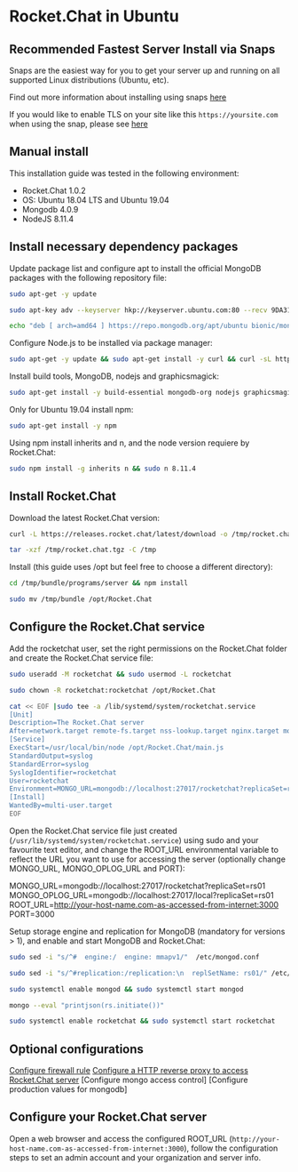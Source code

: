 # Rocket.Chat in Ubuntu

## Recommended Fastest Server Install via Snaps

Snaps are the easiest way for you to get your server up and running on all supported Linux distributions (Ubuntu, etc).

Find out more information about installing using snaps [here](snaps/)

If you would like to enable TLS on your site like this `https://yoursite.com` when using the snap, please see [here](snaps/autossl/)

## Manual install

This installation guide was tested in the following environment:

- Rocket.Chat 1.0.2
- OS: Ubuntu 18.04 LTS and Ubuntu 19.04
- Mongodb 4.0.9
- NodeJS 8.11.4

## Install necessary dependency packages

Update package list and configure apt to install the official MongoDB packages with the following repository file:

```bash
sudo apt-get -y update
```

```bash
sudo apt-key adv --keyserver hkp://keyserver.ubuntu.com:80 --recv 9DA31620334BD75D9DCB49F368818C72E52529D4
```

```bash
echo "deb [ arch=amd64 ] https://repo.mongodb.org/apt/ubuntu bionic/mongodb-org/4.0 multiverse" | sudo tee /etc/apt/sources.list.d/mongodb-org-4.0.list
```

Configure Node.js to be installed via package manager:

```bash
sudo apt-get -y update && sudo apt-get install -y curl && curl -sL https://deb.nodesource.com/setup_8.x | sudo bash -
```

Install build tools, MongoDB, nodejs and graphicsmagick:

```bash
sudo apt-get install -y build-essential mongodb-org nodejs graphicsmagick
```

Only for Ubuntu 19.04 install npm:

```bash
sudo apt-get install -y npm
```

Using npm install inherits and n, and the node version requiere by Rocket.Chat:

```bash
sudo npm install -g inherits n && sudo n 8.11.4
```

## Install Rocket.Chat

Download the latest Rocket.Chat version:

```bash
curl -L https://releases.rocket.chat/latest/download -o /tmp/rocket.chat.tgz
```

```bash
tar -xzf /tmp/rocket.chat.tgz -C /tmp
```

Install (this guide uses /opt but feel free to choose a different directory):

```bash
cd /tmp/bundle/programs/server && npm install
```

```bash
sudo mv /tmp/bundle /opt/Rocket.Chat
```

## Configure the Rocket.Chat service

Add the rocketchat user, set the right permissions on the Rocket.Chat folder and create the Rocket.Chat service file:

```bash
sudo useradd -M rocketchat && sudo usermod -L rocketchat
```

```bash
sudo chown -R rocketchat:rocketchat /opt/Rocket.Chat
```

```bash
cat << EOF |sudo tee -a /lib/systemd/system/rocketchat.service
[Unit]
Description=The Rocket.Chat server
After=network.target remote-fs.target nss-lookup.target nginx.target mongod.target
[Service]
ExecStart=/usr/local/bin/node /opt/Rocket.Chat/main.js
StandardOutput=syslog
StandardError=syslog
SyslogIdentifier=rocketchat
User=rocketchat
Environment=MONGO_URL=mongodb://localhost:27017/rocketchat?replicaSet=rs01 MONGO_OPLOG_URL=mongodb://localhost:27017/local?replicaSet=rs01 ROOT_URL=http://localhost:3000/ PORT=3000
[Install]
WantedBy=multi-user.target
EOF
```

Open the Rocket.Chat service file just created (`/usr/lib/systemd/system/rocketchat.service`) using sudo and your favourite text editor, and change the ROOT_URL environmental variable to reflect the URL you want to use for accessing the server (optionally change MONGO_URL, MONGO_OPLOG_URL and PORT):

MONGO_URL=mongodb://localhost:27017/rocketchat?replicaSet=rs01
MONGO_OPLOG_URL=mongodb://localhost:27017/local?replicaSet=rs01
ROOT_URL=http://your-host-name.com-as-accessed-from-internet:3000
PORT=3000

Setup storage engine and replication for MongoDB (mandatory for versions > 1), and enable and start MongoDB and Rocket.Chat:

```bash
sudo sed -i "s/^#  engine:/  engine: mmapv1/"  /etc/mongod.conf
```

```bash
sudo sed -i "s/^#replication:/replication:\n  replSetName: rs01/" /etc/mongod.conf
```

```bash
sudo systemctl enable mongod && sudo systemctl start mongod
```

```bash
mongo --eval "printjson(rs.initiate())"
```

```bash
sudo systemctl enable rocketchat && sudo systemctl start rocketchat
```

## Optional configurations

[Configure firewall rule](../optional-configurations)
[Configure a HTTP reverse proxy to access Rocket.Chat server](../configuring-ssl-reverse-proxy/)
[Configure mongo access control]
[Configure production values for mongodb]

## Configure your Rocket.Chat server

Open a web browser and access the configured ROOT_URL (`http://your-host-name.com-as-accessed-from-internet:3000`), follow the configuration steps to set an admin account and your organization and server info.
